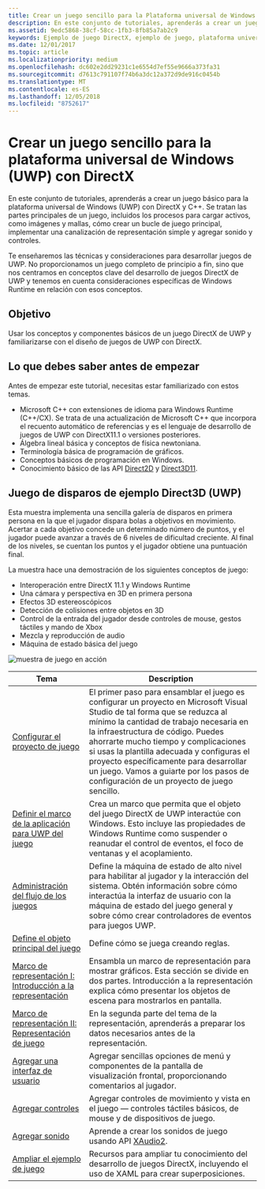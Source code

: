 ```yaml
---
title: Crear un juego sencillo para la Plataforma universal de Windows (UWP) con DirectX
description: En este conjunto de tutoriales, aprenderás a crear un juego básico para la Plataforma universal de Windows (UWP) con DirectX y C++.
ms.assetid: 9edc5868-38cf-58cc-1fb3-8fb85a7ab2c9
keywords: Ejemplo de juego DirectX, ejemplo de juego, plataforma universal de Windows (UWP), juego Direct3D 11
ms.date: 12/01/2017
ms.topic: article
ms.localizationpriority: medium
ms.openlocfilehash: dc602e2dd29231c1e6554d7ef55e9666a373fa31
ms.sourcegitcommit: d7613c791107f74b6a3dc12a372d9de916c0454b
ms.translationtype: MT
ms.contentlocale: es-ES
ms.lasthandoff: 12/05/2018
ms.locfileid: "8752617"
---
```

# <a name="create-a-simple-universal-windows-platform-uwp-game-with-directx"></a>Crear un juego sencillo para la plataforma universal de Windows (UWP) con DirectX

En este conjunto de tutoriales, aprenderás a crear un juego básico para la plataforma universal de Windows (UWP) con DirectX y C++. Se tratan las partes principales de un juego, incluidos los procesos para cargar activos, como imágenes y mallas, cómo crear un bucle de juego principal, implementar una canalización de representación simple y agregar sonido y controles.

Te enseñaremos las técnicas y consideraciones para desarrollar juegos de UWP. No proporcionamos un juego completo de principio a fin, sino que nos centramos en conceptos clave del desarrollo de juegos DirectX de UWP y tenemos en cuenta consideraciones específicas de Windows Runtime en relación con esos conceptos.

## <a name="objective"></a>Objetivo

Usar los conceptos y componentes básicos de un juego DirectX de UWP y familiarizarse con el diseño de juegos de UWP con DirectX.

## <a name="what-you-need-to-know-before-starting"></a>Lo que debes saber antes de empezar


Antes de empezar este tutorial, necesitas estar familiarizado con estos temas.

-   Microsoft C++ con extensiones de idioma para Windows Runtime (C++/CX). Se trata de una actualización de Microsoft C++ que incorpora el recuento automático de referencias y es el lenguaje de desarrollo de juegos de UWP con DirectX11.1 o versiones posteriores.
-   Álgebra lineal básica y conceptos de física newtoniana.
-   Terminología básica de programación de gráficos.
-   Conceptos básicos de programación en Windows.
-   Conocimiento básico de las API [Direct2D](https://msdn.microsoft.com/library/windows/apps/dd370990.aspx) y [Direct3D11](https://msdn.microsoft.com/library/windows/desktop/hh404569).

##  <a name="direct3d-uwp-shooting-game-sample"></a>Juego de disparos de ejemplo Direct3D (UWP)


Esta muestra implementa una sencilla galería de disparos en primera persona en la que el jugador dispara bolas a objetivos en movimiento. Acertar a cada objetivo concede un determinado número de puntos, y el jugador puede avanzar a través de 6 niveles de dificultad creciente. Al final de los niveles, se cuentan los puntos y el jugador obtiene una puntuación final.

La muestra hace una demostración de los siguientes conceptos de juego:

-   Interoperación entre DirectX 11.1 y Windows Runtime
-   Una cámara y perspectiva en 3D en primera persona
-   Efectos 3D estereoscópicos
-   Detección de colisiones entre objetos en 3D
-   Control de la entrada del jugador desde controles de mouse, gestos táctiles y mando de Xbox
-   Mezcla y reproducción de audio
-   Máquina de estado básica del juego

![muestra de juego en acción](images/simple-dx-game-overview.png)

| Tema | Description |
|-------|-------------|
|[Configurar el proyecto de juego](tutorial--setting-up-the-games-infrastructure.md) | El primer paso para ensamblar el juego es configurar un proyecto en Microsoft Visual Studio de tal forma que se reduzca al mínimo la cantidad de trabajo necesaria en la infraestructura de código. Puedes ahorrarte mucho tiempo y complicaciones si usas la plantilla adecuada y configuras el proyecto específicamente para desarrollar un juego. Vamos a guiarte por los pasos de configuración de un proyecto de juego sencillo. |
| [Definir el marco de la aplicación para UWP del juego](tutorial--building-the-games-uwp-app-framework.md) | Crea un marco que permita que el objeto del juego DirectX de UWP interactúe con Windows. Esto incluye las propiedades de Windows Runtime como suspender o reanudar el control de eventos, el foco de ventanas y el acoplamiento.  |
| [Administración del flujo de los juegos](tutorial-game-flow-management.md) | Define la máquina de estado de alto nivel para habilitar al jugador y la interacción del sistema. Obtén información sobre cómo interactúa la interfaz de usuario con la máquina de estado del juego general y sobre cómo crear controladores de eventos para juegos UWP. |
| [Define el objeto principal del juego](tutorial--defining-the-main-game-loop.md) | Define cómo se juega creando reglas. |
| [Marco de representación I: Introducción a la representación](tutorial--assembling-the-rendering-pipeline.md) | Ensambla un marco de representación para mostrar gráficos. Esta sección se divide en dos partes. Introducción a la representación explica cómo presentar los objetos de escena para mostrarlos en pantalla. |
| [Marco de representación II: Representación de juego](tutorial-game-rendering.md) | En la segunda parte del tema de la representación, aprenderás a preparar los datos necesarios antes de la representación. |
| [Agregar una interfaz de usuario](tutorial--adding-a-user-interface.md) | Agregar sencillas opciones de menú y componentes de la pantalla de visualización frontal, proporcionando comentarios al jugador. |
| [Agregar controles](tutorial--adding-controls.md) | Agregar controles de movimiento y vista en el juego &mdash; controles táctiles básicos, de mouse y de dispositivos de juego. |
| [Agregar sonido](tutorial--adding-sound.md) | Aprende a crear los sonidos de juego usando API [XAudio2](https://msdn.microsoft.com/library/windows/desktop/ee415813). |
| [Ampliar el ejemplo de juego](tutorial-resources.md) | Recursos para ampliar tu conocimiento del desarrollo de juegos DirectX, incluyendo el uso de XAML para crear superposiciones. |